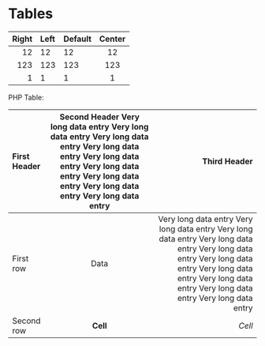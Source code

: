 Tables
======


| Right | Left | Default | Center |
|------:|:-----|---------|:------:|
|   12  |  12  |    12   |    12  |
|  123  |  123 |   123   |   123  |
|    1  |    1 |     1   |     1  |

PHP Table:

| First Header | Second Header Very long data entry Very long data entry Very long data entry Very long data entry Very long data entry Very long data entry Very long data entry Very long data entry Very long data entry |         Third Header |
| :----------- | :----: | -------------------: |
| First row    |      Data     | Very long data entry Very long data entry Very long data entry Very long data entry Very long data entry Very long data entry Very long data entry Very long data entry Very long data entry Very long data entry |
| Second row   |    **Cell**   |               *Cell* |

